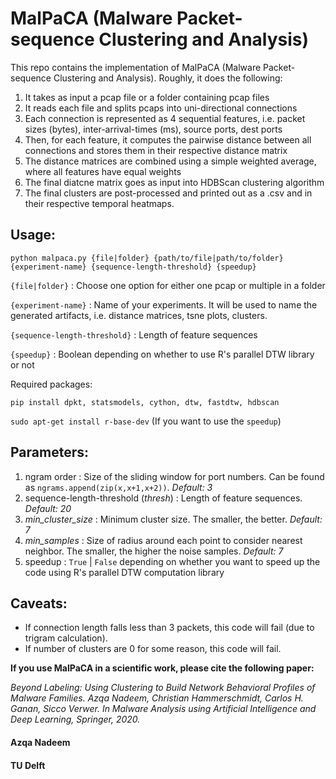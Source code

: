 # MalPaCA (Malware Packet-sequence Clustering and Analysis)

This repo contains the implementation of MalPaCA (Malware Packet-sequence Clustering and Analysis). Roughly, it does the following:

1. It takes as input a pcap file or a folder containing pcap files
2. It reads each file and splits pcaps into uni-directional connections
3. Each connection is represented as 4 sequential features, i.e. packet sizes (bytes), inter-arrival-times (ms), source ports, dest ports
4. Then, for each feature, it computes the pairwise distance between all connections and stores them in their respective distance matrix
5. The distance matrices are combined using a simple weighted average, where all features have equal weights
6. The final diatcne matrix goes as input into HDBScan clustering algorithm
7. The final clusters are post-processed and printed out as a .csv and in their respective temporal heatmaps.

## Usage:
`python malpaca.py {file|folder} {path/to/file|path/to/folder} {experiment-name} {sequence-length-threshold} {speedup}`

`{file|folder}` : Choose one option for either one pcap or multiple in a folder

`{experiment-name}` : Name of your experiments. It will be used to name the generated artifacts, i.e. distance matrices, tsne plots, clusters.

`{sequence-length-threshold}` : Length of feature sequences

`{speedup}` : Boolean depending on whether to use R's parallel DTW library or not

Required packages:

`pip install dpkt, statsmodels, cython, dtw, fastdtw, hdbscan`

`sudo apt-get install r-base-dev` (If you want to use the `speedup`)

## Parameters:

1. ngram order : Size of the sliding window for port numbers. Can be found as `ngrams.append(zip(x,x+1,x+2))`. _Default: 3_
2. sequence-length-threshold (_thresh_) : Length of feature sequences. _Default: 20_
3. _min\_cluster\_size_ : Minimum cluster size. The smaller, the better. _Default: 7_
4. _min\_samples_ : Size of radius around each point to consider nearest neighbor. The smaller, the higher the noise samples. _Default: 7_
5. speedup : `True` | `False` depending on whether you want to speed up the code using R's parallel DTW computation library

## Caveats:

- If connection length falls less than 3 packets, this code will fail (due to trigram calculation).
- If number of clusters are 0 for some reason, this code will fail.

**If you use MalPaCA in a scientific work, please cite the following paper:**

_Beyond Labeling: Using Clustering to Build Network Behavioral Profiles of Malware Families. Azqa Nadeem, Christian Hammerschmidt, Carlos H. Ganan, Sicco Verwer. In Malware Analysis using Artificial Intelligence and Deep Learning, Springer, 2020._

#### Azqa Nadeem
#### TU Delft
